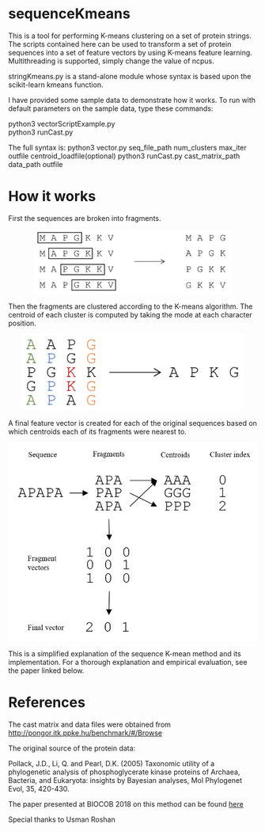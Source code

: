 # sequenceKmeans
This is a tool for performing K-means clustering on a set of protein strings. The scripts contained here can be used to transform a set of protein sequences into a set of feature vectors by using K-means feature learning. Multithreading is supported, simply change the value of ncpus.

stringKmeans.py is a stand-alone module whose syntax is based upon the scikit-learn kmeans function. 

I have provided some sample data to demonstrate how it works. To run with default parameters on the sample data, type these commands:

python3 vectorScriptExample.py  
python3 runCast.py

The full syntax is:
python3  vector.py  seq_file_path  num_clusters  max_iter  outfile  centroid_loadfile(optional)
python3  runCast.py  cast_matrix_path  data_path  outfile

# How it works
First the sequences are broken into fragments.

<p align="center">
  <img src="images/fragment.PNG" width="400"/>
</p>

Then the fragments are clustered according to the K-means algorithm. The centroid of each cluster is computed by taking the mode at each character position.

<p align="center">
  <img src="images/cluster.PNG" width="450"/>
</p>

A final feature vector is created for each of the original sequences based on which centroids each of its fragments were nearest to.

<p align="center">
  <img src="images/cluster_process.PNG" width="550"/>
</p>

This is a simplified explanation of the sequence K-mean method and its implementation. For a thorough explanation and empirical evaluation, see the paper linked below.

# References
The cast matrix and data files were obtained from http://pongor.itk.ppke.hu/benchmark/#/Browse

The original source of the protein data:

Pollack, J.D., Li, Q. and Pearl, D.K. (2005) Taxonomic utility of a phylogenetic analysis of phosphoglycerate kinase proteins of Archaea, Bacteria, and Eukaryota: insights by Bayesian analyses, Mol Phylogenet Evol, 35, 420-430. 

The paper presented at BIOCOB 2018 on this method can be found <a href="https://www.google.com/url?sa=t&rct=j&q=&esrc=s&source=web&cd=1&cad=rja&uact=8&ved=0ahUKEwja1uy6x_baAhWErVkKHdf0BAgQFgguMAA&url=https%3A%2F%2Fweb.njit.edu%2F~usman%2FBIOCOB_2018_kmeans.pdf&usg=AOvVaw1UvE3vc2g52kdEvkND2pD0">here</a>

Special thanks to Usman Roshan
